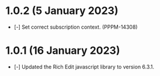 # 1.0.2 (5 January 2023)

* [-] Set correct subscription context. (PPPM-14308)

# 1.0.1 (16 January 2023)

* [-] Updated the Rich Edit javascript library to version 6.3.1. 
